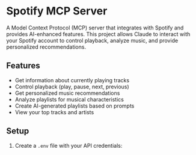 # Spotify MCP Server

A Model Context Protocol (MCP) server that integrates with Spotify and provides AI-enhanced features. This project allows Claude to interact with your Spotify account to control playback, analyze music, and provide personalized recommendations.

## Features

- Get information about currently playing tracks
- Control playback (play, pause, next, previous)
- Get personalized music recommendations
- Analyze playlists for musical characteristics
- Create AI-generated playlists based on prompts
- View your top tracks and artists

## Setup

1. Create a `.env` file with your API credentials:
